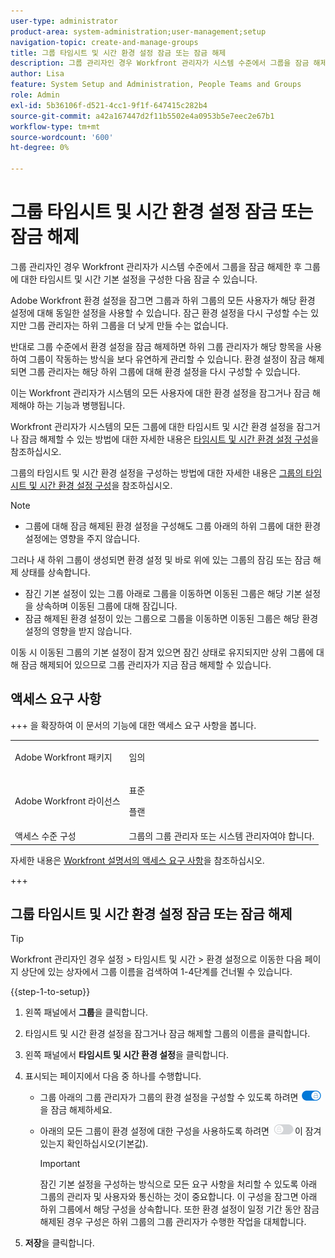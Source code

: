 ```yaml
---
user-type: administrator
product-area: system-administration;user-management;setup
navigation-topic: create-and-manage-groups
title: 그룹 타임시트 및 시간 환경 설정 잠금 또는 잠금 해제
description: 그룹 관리자인 경우 Workfront 관리자가 시스템 수준에서 그룹을 잠금 해제한 후 그룹에 대한 타임시트 및 시간 기본 설정을 구성한 다음 잠글 수 있습니다.
author: Lisa
feature: System Setup and Administration, People Teams and Groups
role: Admin
exl-id: 5b36106f-d521-4cc1-9f1f-647415c282b4
source-git-commit: a42a167447d2f11b5502e4a0953b5e7eec2e67b1
workflow-type: tm+mt
source-wordcount: '600'
ht-degree: 0%

---
```


# 그룹 타임시트 및 시간 환경 설정 잠금 또는 잠금 해제

그룹 관리자인 경우 Workfront 관리자가 시스템 수준에서 그룹을 잠금 해제한 후 그룹에 대한 타임시트 및 시간 기본 설정을 구성한 다음 잠글 수 있습니다.

Adobe Workfront 환경 설정을 잠그면 그룹과 하위 그룹의 모든 사용자가 해당 환경 설정에 대해 동일한 설정을 사용할 수 있습니다. 잠근 환경 설정을 다시 구성할 수는 있지만 그룹 관리자는 하위 그룹을 더 낮게 만들 수는 없습니다.

반대로 그룹 수준에서 환경 설정을 잠금 해제하면 하위 그룹 관리자가 해당 항목을 사용하여 그룹이 작동하는 방식을 보다 유연하게 관리할 수 있습니다. 환경 설정이 잠금 해제되면 그룹 관리자는 해당 하위 그룹에 대해 환경 설정을 다시 구성할 수 있습니다.

이는 Workfront 관리자가 시스템의 모든 사용자에 대한 환경 설정을 잠그거나 잠금 해제해야 하는 기능과 병행됩니다.

Workfront 관리자가 시스템의 모든 그룹에 대한 타임시트 및 시간 환경 설정을 잠그거나 잠금 해제할 수 있는 방법에 대한 자세한 내용은 [타임시트 및 시간 환경 설정 구성](../../../administration-and-setup/set-up-workfront/configure-timesheets-schedules/timesheet-and-hour-preferences.md)을 참조하십시오.

그룹의 타임시트 및 시간 환경 설정을 구성하는 방법에 대한 자세한 내용은 [그룹의 타임시트 및 시간 환경 설정 구성](../../../administration-and-setup/manage-groups/create-and-manage-groups/configure-timesheet-hour-preferences-group.md)을 참조하십시오.

<!--
Unlike other Lock/Unlock articles that start just like this one, we need the steps here. In other areas, the lock/unlock step is part of the article about setting preferences or creating statuses.</p>
-->

>[!NOTE]
>
>* 그룹에 대해 잠금 해제된 환경 설정을 구성해도 그룹 아래의 하위 그룹에 대한 환경 설정에는 영향을 주지 않습니다.
>
>  그러나 새 하위 그룹이 생성되면 환경 설정 및 바로 위에 있는 그룹의 잠김 또는 잠금 해제 상태를 상속합니다.
>
>* 잠긴 기본 설정이 있는 그룹 아래로 그룹을 이동하면 이동된 그룹은 해당 기본 설정을 상속하며 이동된 그룹에 대해 잠깁니다.
>* 잠금 해제된 환경 설정이 있는 그룹으로 그룹을 이동하면 이동된 그룹은 해당 환경 설정의 영향을 받지 않습니다.
>
>  이동 시 이동된 그룹의 기본 설정이 잠겨 있으면 잠긴 상태로 유지되지만 상위 그룹에 대해 잠금 해제되어 있으므로 그룹 관리자가 지금 잠금 해제할 수 있습니다.

## 액세스 요구 사항

+++ 을 확장하여 이 문서의 기능에 대한 액세스 요구 사항을 봅니다.

<table style="table-layout:auto"> 
 <col> 
 <col> 
 <tbody> 
  <tr> 
   <td>Adobe Workfront 패키지</td> 
   <td><p>임의</p></td> 
  </tr> 
  <tr> 
   <td>Adobe Workfront 라이선스</td> 
   <td><p>표준</p>
       <p>플랜</p></td>
  </tr>
  <tr> 
   <td>액세스 수준 구성</td> 
   <td>그룹의 그룹 관리자 또는 시스템 관리자여야 합니다.</td>
  </tr>
 </tbody> 
</table>

자세한 내용은 [Workfront 설명서의 액세스 요구 사항](/help/quicksilver/administration-and-setup/add-users/access-levels-and-object-permissions/access-level-requirements-in-documentation.md)을 참조하십시오.

+++

## 그룹 타임시트 및 시간 환경 설정 잠금 또는 잠금 해제

>[!TIP]
>
>Workfront 관리자인 경우 설정 > 타임시트 및 시간 > 환경 설정으로 이동한 다음 페이지 상단에 있는 상자에서 그룹 이름을 검색하여 1-4단계를 건너뛸 수 있습니다.

{{step-1-to-setup}}

1. 왼쪽 패널에서 **그룹**&#x200B;을 클릭합니다.
1. 타임시트 및 시간 환경 설정을 잠그거나 잠금 해제할 그룹의 이름을 클릭합니다.
1. 왼쪽 패널에서 **타임시트 및 시간 환경 설정**&#x200B;을 클릭합니다.

1. 표시되는 페이지에서 다음 중 하나를 수행합니다.

   * 그룹 아래의 그룹 관리자가 그룹의 환경 설정을 구성할 수 있도록 하려면 ![잠금 해제 토글](assets/unlock-toggle-button.png)을 잠금 해제하세요.
   * 아래의 모든 그룹이 환경 설정에 대한 구성을 사용하도록 하려면 ![잠금 전환](assets/lock-toggle-button.png)이 잠겨 있는지 확인하십시오(기본값).

     >[!IMPORTANT]
     >
     >잠긴 기본 설정을 구성하는 방식으로 모든 요구 사항을 처리할 수 있도록 아래 그룹의 관리자 및 사용자와 통신하는 것이 중요합니다. 이 구성을 잠그면 아래 하위 그룹에서 해당 구성을 상속합니다. 또한 환경 설정이 일정 기간 동안 잠금 해제된 경우 구성은 하위 그룹의 그룹 관리자가 수행한 작업을 대체합니다.

1. **저장**&#x200B;을 클릭합니다.
